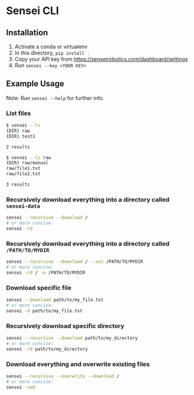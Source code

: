 # Sensei CLI

## Installation

1. Activate a conda or virtualenv
2. In this directory, `pip install .`
3. Copy your API key from https://senseirobotics.com/dashboard/settings
4. Run `sensei --key <YOUR KEY>`

## Example Usage

Note: Run `sensei --help` for further info.

### List files

```bash
$ sensei --ls
(DIR) raw
(DIR) test1

2 results

$ sensei --ls raw
(DIR) raw/manual
raw/file1.txt
raw/file2.txt

3 results
```

### Recursively download everything into a directory called `sensei-data`

```bash
sensei --recursive --download /
# or more concise:
sensei -rd
```

### Recursively download everything into a directory called `/PATH/TO/MYDIR`

```bash
sensei --recursive --download / --out /PATH/TO/MYDIR
# or more concise:
sensei -rd / -o /PATH/TO/MYDIR
```

### Download specific file

```bash
sensei --download path/to/my_file.txt
# or more concise:
sensei -d path/to/my_file.txt
```

### Recursively download specific directory

```bash
sensei --recursive --download path/to/my_directory
# or more concise:
sensei -rd path/to/my_directory
```

### Download everything and overwrite existing files

```bash
sensei --recursive --overwrite --download /
# or more concise:
sensei -rwd
```
